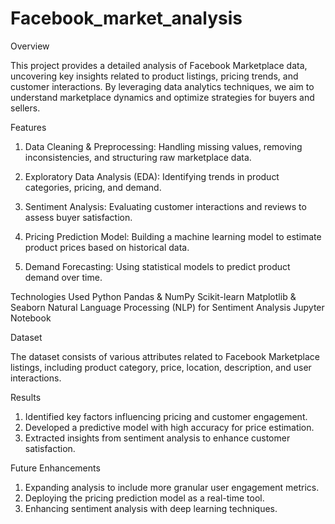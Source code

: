 # Facebook_market_analysis
Overview

This project provides a detailed analysis of Facebook Marketplace data, uncovering key insights related to product listings, pricing trends, and customer interactions. By leveraging data analytics techniques, we aim to understand marketplace dynamics and optimize strategies for buyers and sellers.

Features

1. Data Cleaning & Preprocessing: Handling missing values, removing inconsistencies, and structuring raw marketplace data.

2. Exploratory Data Analysis (EDA): Identifying trends in product categories, pricing, and demand.

3. Sentiment Analysis: Evaluating customer interactions and reviews to assess buyer satisfaction.

4. Pricing Prediction Model: Building a machine learning model to estimate product prices based on historical data.

5. Demand Forecasting: Using statistical models to predict product demand over time.

Technologies Used
Python
Pandas & NumPy
Scikit-learn
Matplotlib & Seaborn
Natural Language Processing (NLP) for Sentiment Analysis
Jupyter Notebook

Dataset

The dataset consists of various attributes related to Facebook Marketplace listings, including product category, price, location, description, and user interactions.

Results
1. Identified key factors influencing pricing and customer engagement.
2. Developed a predictive model with high accuracy for price estimation.
3. Extracted insights from sentiment analysis to enhance customer satisfaction.

Future Enhancements
1. Expanding analysis to include more granular user engagement metrics.
2. Deploying the pricing prediction model as a real-time tool.
3. Enhancing sentiment analysis with deep learning techniques.

